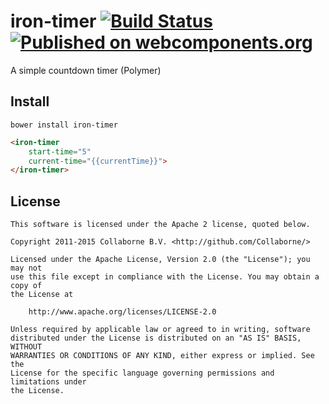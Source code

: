 iron-timer [![Build Status](https://travis-ci.org/Collaborne/iron-timer.svg?branch=master)](https://travis-ci.org/Collaborne/iron-timer) [![Published on webcomponents.org](https://img.shields.io/badge/webcomponents.org-published-blue.svg)](https://www.webcomponents.org/Collaborne/iron-timer)
=========

A simple countdown timer (Polymer)

## Install

`bower install iron-timer`

<!--
```
<custom-element-demo>
  <template>
    <link rel="import" href="iron-timer.html">
    <next-code-block></next-code-block>
  </template>
</custom-element-demo>
```
-->
```html
<iron-timer
    start-time="5"
    current-time="{{currentTime}}">
</iron-timer>
```


## License

    This software is licensed under the Apache 2 license, quoted below.

    Copyright 2011-2015 Collaborne B.V. <http://github.com/Collaborne/>

    Licensed under the Apache License, Version 2.0 (the "License"); you may not
    use this file except in compliance with the License. You may obtain a copy of
    the License at

        http://www.apache.org/licenses/LICENSE-2.0

    Unless required by applicable law or agreed to in writing, software
    distributed under the License is distributed on an "AS IS" BASIS, WITHOUT
    WARRANTIES OR CONDITIONS OF ANY KIND, either express or implied. See the
    License for the specific language governing permissions and limitations under
    the License.


